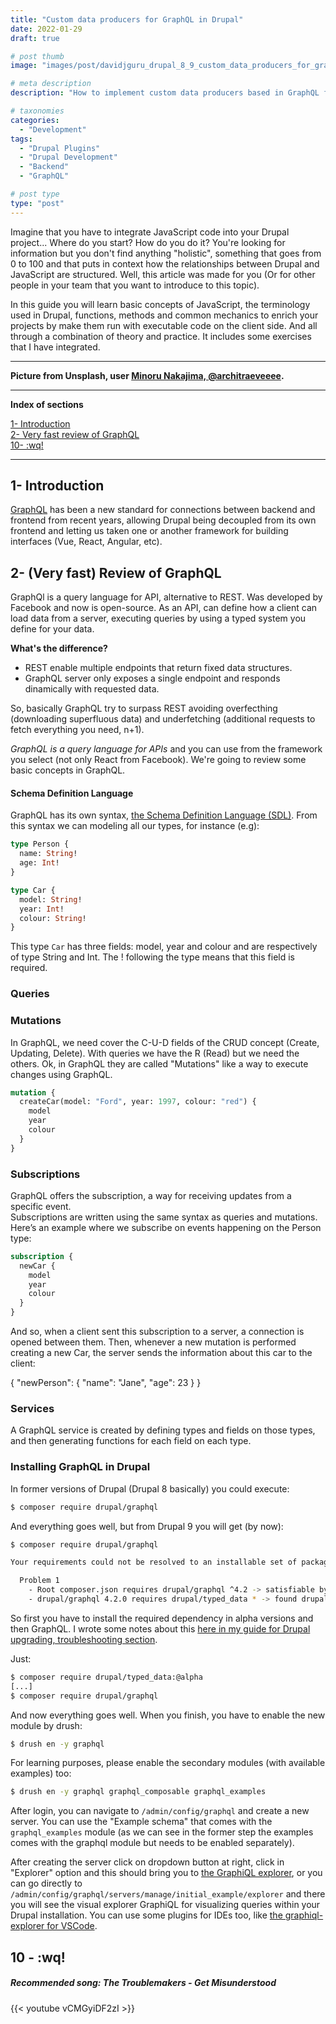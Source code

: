 ```yaml
---
title: "Custom data producers for GraphQL in Drupal"
date: 2022-01-29
draft: true

# post thumb
image: "images/post/davidjguru_drupal_8_9_custom_data_producers_for_graphql_in_drupal_main.jpg"

# meta description
description: "How to implement custom data producers based in GraphQL for Drupal."

# taxonomies
categories:
  - "Development"
tags:
  - "Drupal Plugins"
  - "Drupal Development"
  - "Backend"
  - "GraphQL"

# post type
type: "post"
---
```

Imagine that you have to integrate JavaScript code into your Drupal project... Where do you start? How do you do it? You're looking for information but you don't find anything "holistic", something that goes from 0 to 100 and that puts in context how the relationships between Drupal and JavaScript are structured. Well, this article was made for you (Or for other people in your team that you want to introduce to this topic).

In this guide you will learn basic concepts of JavaScript, the terminology used in Drupal, functions, methods and common mechanics to enrich your projects by make them run with executable code on the client side. And all through a combination of theory and practice. It includes some exercises that I have integrated.

--------------------------------------------------------------------------------------
**Picture from Unsplash, user [Minoru Nakajima, @architraeveeee](https://unsplash.com/@architraeveeee).**


---------------------------------------------------------------------------------

**Index of sections**
<!-- TOC -->
[1- Introduction](#1--introduction)  
[2- Very fast review of GraphQL](#2--very-fast-review-of-graphql)  
[10- :wq!](#10--wq)


---------------------------------------------------------------------------------


## 1- Introduction

[GraphQL](https://graphql.org/) has been a new standard for connections between backend and frontend from recent years, allowing Drupal being decoupled from its own frontend and letting us taken one or another framework for building interfaces (Vue, React, Angular, etc).   
## 2- (Very fast) Review of GraphQL 

GraphQl is a query language for API, alternative to REST. Was developed by Facebook and now is open-source. As an API, can define how a client can load data from a server, executing queries by using a typed system you define for your data.  

**What's the difference?**   
- REST enable multiple endpoints that return fixed data structures.   
- GraphQL server only exposes a single endpoint and responds dinamically with requested data.   

So, basically GraphQL try to surpass REST avoiding overfecthing (downloading superfluous data) and underfetching (additional requests to fetch everything you need, n+1).    

_GraphQL is a query language for APIs_ and you can use from the framework you select (not only React from Facebook). We're going to review some basic concepts in GraphQL.  

#### Schema Definition Language  

GraphQL has its own syntax, [the Schema Definition Language (SDL)](https://www.prisma.io/blog/graphql-sdl-schema-definition-language-6755bcb9ce51). From this syntax we can modeling all our types, for instance (e.g):    

```graphql 
type Person {
  name: String!
  age: Int!
}

type Car {
  model: String!
  year: Int!
  colour: String!
}
```

This type `Car` has three fields: model, year and colour and are respectively of type String and Int. The ! following the type means that this field is required.  

### Queries 

### Mutations 

In GraphQL, we need cover the C-U-D fields of the CRUD concept (Create, Updating, Delete). With queries we have the R (Read) but we need the others. Ok, in GraphQL they are called "Mutations" like a way to execute changes using GraphQL.  

```graphql
mutation {
  createCar(model: "Ford", year: 1997, colour: "red") {
    model
    year
    colour
  }
}
```

### Subscriptions 

GraphQL offers the subscription, a way for receiving updates from a specific event.  
Subscriptions are written using the same syntax as queries and mutations. Here’s an example where we subscribe on events happening on the Person type:

```graphql
subscription {
  newCar {
    model
    year
    colour
  }
}
```

And so, when a client sent this subscription to a server, a connection is opened between them. Then, whenever a new mutation is performed creating a new Car, the server sends the information about this car to the client:

{
  "newPerson": {
    "name": "Jane",
    "age": 23
  }
}

### Services 

A GraphQL service is created by defining types and fields on those types, and then generating functions for each field on each type.  


### Installing GraphQL in Drupal 

In former versions of Drupal (Drupal 8 basically) you could execute:  
```bash 
$ composer require drupal/graphql
```
And everything goes well, but from Drupal 9 you will get (by now): 


```bash
$ composer require drupal/graphql

Your requirements could not be resolved to an installable set of packages.

  Problem 1
    - Root composer.json requires drupal/graphql ^4.2 -> satisfiable by drupal/graphql[4.2.0].
    - drupal/graphql 4.2.0 requires drupal/typed_data * -> found drupal/typed_data[dev-1.x, 1.0.0-alpha1, ..., 1.x-dev (alias of dev-1.x)] but it does not match your minimum-stability.
```

So first you have to install the required dependency in alpha versions and then GraphQL. I wrote some notes about this [here in my guide for Drupal upgrading, troubleshooting section](https://davidjguru.github.io/blog/drupal-techniques-how-to-upgrade-drupal#6--troubleshooting).   

Just:  
```bash
$ composer require drupal/typed_data:@alpha
[...]
$ composer require drupal/graphql
```
And now everything goes well. When you finish, you have to enable the new module by drush:  

```bash
$ drush en -y graphql
```
For learning purposes, please enable the secondary modules (with available examples) too:  
```bash
$ drush en -y graphql graphql_composable graphql_examples
```

After login, you can navigate to `/admin/config/graphql` and create a new server. You can use the "Example schema" that comes with the `graphql_examples` module (as we can see in the former step the examples comes with the graphql module but needs to be enabled separately).   

After creating the server click on dropdown button at right, click in "Explorer" option and this should bring you to [the GraphiQL explorer](https://github.com/graphql/graphiql/tree/main/packages/graphiql#readme), or you can go directly to `/admin/config/graphql/servers/manage/initial_example/explorer` and there you will see the visual explorer GraphiQL for visualizing queries within your Drupal installation. You can use some plugins for IDEs too, like [the graphiql-explorer for VSCode](https://marketplace.visualstudio.com/items?itemName=GabrielNordeborn.vscode-graphiql-explorer). 

## 10 - :wq!

##### Recommended song: The Troublemakers - Get Misunderstood  


{{< youtube vCMGyiDF2zI >}}
